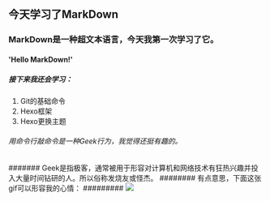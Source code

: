 ## **今天学习了MarkDown**
### MarkDown是一种超文本语言，今天我第一次学习了它。
#### 'Hello MarkDown!'
##### 接下来我还会学习：
1. Git的基础命令
1. Hexo框架
1. Hexo更换主题
###### 用命令行敲命令是一种*Geek*行为，我觉得还挺有趣的。
####### Geek是指极客，通常被用于形容对计算机和网络技术有狂热兴趣并投入大量时间钻研的人。所以俗称发烧友或怪杰。
######## 有点意思，下面这张gif可以形容我的心情：
######### ![](https://qgt-style.oss-cn-hangzhou.aliyuncs.com/newcoursep4/g1/g1-2-2/tenor.gif)




